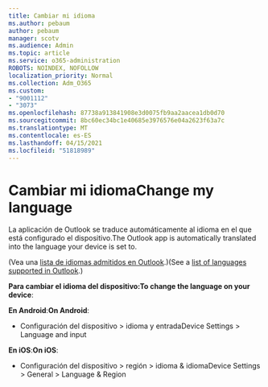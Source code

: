 ```yaml
---
title: Cambiar mi idioma
ms.author: pebaum
author: pebaum
manager: scotv
ms.audience: Admin
ms.topic: article
ms.service: o365-administration
ROBOTS: NOINDEX, NOFOLLOW
localization_priority: Normal
ms.collection: Adm_O365
ms.custom:
- "9001112"
- "3073"
ms.openlocfilehash: 87738a913841908e3d0075fb9aa2aacea1db0d70
ms.sourcegitcommit: 8bc60ec34bc1e40685e3976576e04a2623f63a7c
ms.translationtype: MT
ms.contentlocale: es-ES
ms.lasthandoff: 04/15/2021
ms.locfileid: "51818989"
---
```

# <a name="change-my-language"></a><span data-ttu-id="97257-102">Cambiar mi idioma</span><span class="sxs-lookup"><span data-stu-id="97257-102">Change my language</span></span>

<span data-ttu-id="97257-103">La aplicación de Outlook se traduce automáticamente al idioma en el que está configurado el dispositivo.</span><span class="sxs-lookup"><span data-stu-id="97257-103">The Outlook app is automatically translated into the language your device is set to.</span></span> 

<span data-ttu-id="97257-104">(Vea una [lista de idiomas admitidos en Outlook](https://acompli.helpshift.com/a/outlook/?s=general-questions&f=in-which-languages-is-your-app-translated).)</span><span class="sxs-lookup"><span data-stu-id="97257-104">(See a [list of languages supported in Outlook](https://acompli.helpshift.com/a/outlook/?s=general-questions&f=in-which-languages-is-your-app-translated).)</span></span> 

<span data-ttu-id="97257-105">**Para cambiar el idioma del dispositivo:**</span><span class="sxs-lookup"><span data-stu-id="97257-105">**To change the language on your device**:</span></span> 

<span data-ttu-id="97257-106">**En Android**:</span><span class="sxs-lookup"><span data-stu-id="97257-106">**On Android**:</span></span> 

- <span data-ttu-id="97257-107">Configuración del dispositivo > idioma y entrada</span><span class="sxs-lookup"><span data-stu-id="97257-107">Device Settings > Language and input</span></span> 

<span data-ttu-id="97257-108">**En iOS**:</span><span class="sxs-lookup"><span data-stu-id="97257-108">**On iOS**:</span></span> 

- <span data-ttu-id="97257-109">Configuración del dispositivo > región > idioma & idioma</span><span class="sxs-lookup"><span data-stu-id="97257-109">Device Settings > General > Language & Region</span></span> 
